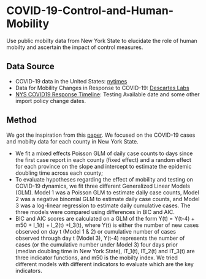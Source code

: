 # COVID-19-Control-and-Human-Mobility
Use public mobilty data from New York State to elucidate the role of human mobilty and ascertain the impact of control measures.


## Data Source
* COVID-19 data in the United States: [nytimes](https://github.com/nytimes/covid-19-data)
* Data for Mobility Changes in Response to COVID-19: [Descartes Labs](https://github.com/descarteslabs/DL-COVID-19)
* [NYS COVID19 Response Timeline](https://abcnews.go.com/US/News/timeline-100-days-york-gov-andrew-cuomos-covid/story?id=71292880): Testing Available date and some other import policy change dates.

## Method
We got the inspiration from this [paper](science.sciencemag.org/cgi/content/full/science.abb4218/DC1). We focused on the COVID-19 cases and mobilty data for each county in New York State.
* We fit a mixed effects Poisson GLM of daily case counts to days since the first case report in each county (fixed effect) and a random effect for each province on the slope and intercept to estimate the epidemic doubling time across each county;
* To evaluate hypotheses regarding the effect of mobility and testing on COVID-19 dynamics, we fit three different Generalized Linear Models (GLM). Model 1 was a Poisson GLM to estimate daily case counts, Model 2 was a negative binomial GLM to estimate daily case counts, and Model 3 was a log-linear regression to estimate daily cumulative cases. The three models were compared using differences in BIC and AIC. 
* BIC and AIC scores are calculated on a GLM of the form Y(t) = Y(t-4) + m50 + I_1(t) + I_2(t) +I_3(t), where Y(t) is either the number of new cases observed on day t (Model 1 & 2) or cumulative number of cases observed through day t (Model 3), Y(t-4) represents the number of cases (or the cumulative number under Model 3) four days prior (median doubling time in New York State), IT_1(t), IT_2(t) and IT_3(t) are three indicator functions, and m50 is the mobilty index. We tried different models with different indicators to evaluate which are the key indicators.
